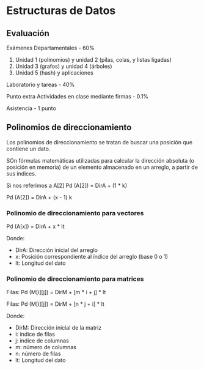 # Estructuras de Datos

## Evaluación
Exámenes Departamentales	- 60%

1. Unidad 1 (polinomios) y unidad 2 (pilas, colas, y listas ligadas)
2. Unidad 3 (grafos) y unidad 4 (árboles)
3. Unidad 5 (hash) y aplicaciones

Laboratorio y tareas		- 40%

Punto extra
Actividades en clase
mediante firmas			- 0.1%

Asistencia			- 1 punto


## Polinomios de direccionamiento
Los polinomios de direccionamiento se tratan de buscar una posición que contiene un dato.

SOn fórmulas matemáticas utilizadas para calcular la dirección absoluta (o posición en memoria) de un elemento almacenado en un arreglo, a partir de sus índices.

Si nos referimos a A[2]
Pd (A[2]) = DirA + (1 * k)

Pd (A[2]) = DirA + (x - 1) k

### Polinomio de direccionamiento para vectores

Pd (A[x]) = DirA + x * lt

Donde:
- DirA: Dirección inicial del arreglo
- x: Posición correspondiente al índice del arreglo (base 0 o 1)
- lt: Longitud del dato



### Polinomio de direccionamiento para matrices

Filas:
Pd (M[i][j]) = DirM + [m * i + j] * lt

Filas:
Pd (M[i][j]) = DirM + [n * j + i] * lt


Donde:
- DirM: Dirección inicial de la matriz
- i: índice de filas
- j: índice de columnas
- m: número de columnas
- n: número de filas
- lt: Longitud del dato


